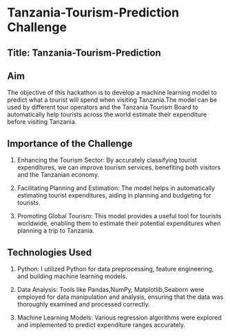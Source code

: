 # Tanzania-Tourism-Prediction Challenge

## Title: Tanzania-Tourism-Prediction

## Aim

The objective of this hackathon is to develop a machine learning model to predict what a tourist will spend when visiting Tanzania.The model can be used by different tour operators and the Tanzania Tourism Board to automatically help tourists across the world estimate their expenditure before visiting Tanzania.

## Importance of the Challenge

1. Enhancing the Tourism Sector: By accurately classifying tourist expenditures, we can improve tourism services, benefiting both visitors and the Tanzanian economy.

2. Facilitating Planning and Estimation: The model helps in automatically estimating tourist expenditures, aiding in planning and budgeting for tourists.

3. Promoting Global Tourism: This model provides a useful tool for tourists worldwide, enabling them to estimate their potential expenditures when planning a trip to Tanzania.

## Technologies Used

1. Python: I utilized Python for data preprocessing, feature engineering, and building machine learning models.

2. Data Analysis: Tools like Pandas,NumPy, Matplotlib,Seaborn were employed for data manipulation and analysis, ensuring that the data was thoroughly examined and processed correctly.

3. Machine Learning Models: Various regression algorithms were explored and implemented to predict expenditure ranges accurately.


